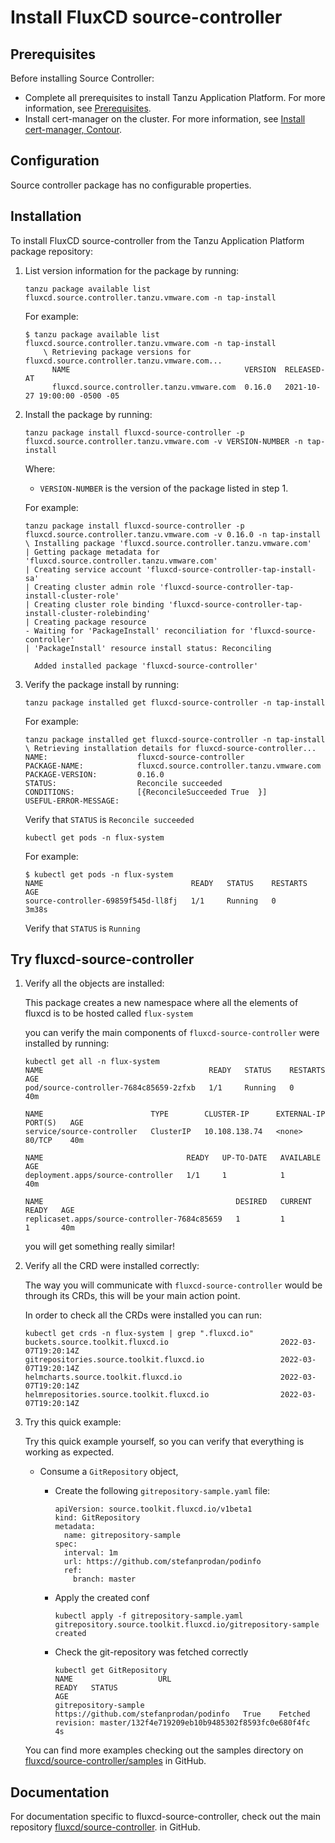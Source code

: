 # Install FluxCD source-controller

## <a id='sc-prereqs'></a>Prerequisites

Before installing Source Controller:

- Complete all prerequisites to install Tanzu Application Platform. For more information, see [Prerequisites](../prerequisites.md).
- Install cert-manager on the cluster. For more information, see [Install cert-manager, Contour](../cert-mgr-contour-fcd/install-cert-mgr.md).

## <a id="Configuration"></a> Configuration

Source controller package has no configurable properties.

##  <a id="installation"></a> Installation

To install FluxCD source-controller from the Tanzu Application Platform package repository:

1. List version information for the package by running:

    ```
    tanzu package available list fluxcd.source.controller.tanzu.vmware.com -n tap-install
    ```

    For example:

    ```
    $ tanzu package available list fluxcd.source.controller.tanzu.vmware.com -n tap-install
        \ Retrieving package versions for fluxcd.source.controller.tanzu.vmware.com...
          NAME                                       VERSION  RELEASED-AT
          fluxcd.source.controller.tanzu.vmware.com  0.16.0   2021-10-27 19:00:00 -0500 -05
    ```

2. Install the package by running:

    ```
    tanzu package install fluxcd-source-controller -p fluxcd.source.controller.tanzu.vmware.com -v VERSION-NUMBER -n tap-install
    ```

    Where:

    - `VERSION-NUMBER` is the version of the package listed in step 1.

    For example:

    ```
    tanzu package install fluxcd-source-controller -p fluxcd.source.controller.tanzu.vmware.com -v 0.16.0 -n tap-install
    \ Installing package 'fluxcd.source.controller.tanzu.vmware.com'
    | Getting package metadata for 'fluxcd.source.controller.tanzu.vmware.com'
    | Creating service account 'fluxcd-source-controller-tap-install-sa'
    | Creating cluster admin role 'fluxcd-source-controller-tap-install-cluster-role'
    | Creating cluster role binding 'fluxcd-source-controller-tap-install-cluster-rolebinding'
    | Creating package resource
    - Waiting for 'PackageInstall' reconciliation for 'fluxcd-source-controller'
    | 'PackageInstall' resource install status: Reconciling

      Added installed package 'fluxcd-source-controller'
    ```

3. Verify the package install by running:

    ```
    tanzu package installed get fluxcd-source-controller -n tap-install
    ```

    For example:

    ```
    tanzu package installed get fluxcd-source-controller -n tap-install
    \ Retrieving installation details for fluxcd-source-controller...
    NAME:                    fluxcd-source-controller
    PACKAGE-NAME:            fluxcd.source.controller.tanzu.vmware.com
    PACKAGE-VERSION:         0.16.0
    STATUS:                  Reconcile succeeded
    CONDITIONS:              [{ReconcileSucceeded True  }]
    USEFUL-ERROR-MESSAGE:
    ```

    Verify that `STATUS` is `Reconcile succeeded`

    ```
    kubectl get pods -n flux-system
    ```

    For example:

    ```
    $ kubectl get pods -n flux-system
    NAME                                 READY   STATUS    RESTARTS   AGE
    source-controller-69859f545d-ll8fj   1/1     Running   0          3m38s
    ```

    Verify that `STATUS` is `Running`


##  <a id="try-fluxcd-source-controller"></a> Try fluxcd-source-controller

1. Verify all the objects are installed:

    This package  creates a new namespace where all the elements of fluxcd is to be hosted called `flux-system`

    you can verify the main components of `fluxcd-source-controller` were installed by running:

    ```
    kubectl get all -n flux-system
    NAME                                     READY   STATUS    RESTARTS   AGE
    pod/source-controller-7684c85659-2zfxb   1/1     Running   0          40m

    NAME                        TYPE        CLUSTER-IP      EXTERNAL-IP   PORT(S)   AGE
    service/source-controller   ClusterIP   10.108.138.74   <none>        80/TCP    40m

    NAME                                READY   UP-TO-DATE   AVAILABLE   AGE
    deployment.apps/source-controller   1/1     1            1           40m

    NAME                                           DESIRED   CURRENT   READY   AGE
    replicaset.apps/source-controller-7684c85659   1         1         1       40m
    ```

    you will get something really similar!

2. Verify all the CRD were installed correctly:

    The way you will communicate with `fluxcd-source-controller` would be through its CRDs, this will be your main action point.

    In order to check all the CRDs were installed you can run:

    ```
    kubectl get crds -n flux-system | grep ".fluxcd.io"
    buckets.source.toolkit.fluxcd.io                         2022-03-07T19:20:14Z
    gitrepositories.source.toolkit.fluxcd.io                 2022-03-07T19:20:14Z
    helmcharts.source.toolkit.fluxcd.io                      2022-03-07T19:20:14Z
    helmrepositories.source.toolkit.fluxcd.io                2022-03-07T19:20:14Z
    ```

3. Try this quick example:

    Try this quick example yourself, so you can verify that everything is working as expected.

    - Consume a `GitRepository` object,

      - Create the following `gitrepository-sample.yaml` file:

          ```
          apiVersion: source.toolkit.fluxcd.io/v1beta1
          kind: GitRepository
          metadata:
            name: gitrepository-sample
          spec:
            interval: 1m
            url: https://github.com/stefanprodan/podinfo
            ref:
              branch: master
          ```

      - Apply the created conf

          ```
          kubectl apply -f gitrepository-sample.yaml
          gitrepository.source.toolkit.fluxcd.io/gitrepository-sample created
          ```

      - Check the git-repository was fetched correctly

          ```
          kubectl get GitRepository
          NAME                   URL                                       READY   STATUS                                                              AGE
          gitrepository-sample   https://github.com/stefanprodan/podinfo   True    Fetched revision: master/132f4e719209eb10b9485302f8593fc0e680f4fc   4s
          ```

    You can find more examples checking out the samples directory on [fluxcd/source-controller/samples](https://github.com/fluxcd/source-controller/tree/main/config/samples) in GitHub.

##  <a id="documentation"></a> Documentation

For documentation specific to fluxcd-source-controller, check out the main repository
[fluxcd/source-controller](https://github.com/fluxcd/source-controller). in GitHub.
